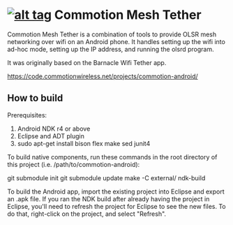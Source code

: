 [![alt tag](http://img.shields.io/badge/maintainer-hawkinswnaf-blue.svg)](https://github.com/hawkinswnaf)
Commotion Mesh Tether
====================

Commotion Mesh Tether is a combination of tools to provide OLSR mesh networking
over wifi on an Android phone.  It handles setting up the wifi into ad-hoc
mode, setting up the IP address, and running the olsrd program.

It was originally based on the Barnacle Wifi Tether app.

https://code.commotionwireless.net/projects/commotion-android/

How to build
------------

Prerequisites:
1) Android NDK r4 or above
2) Eclipse and ADT plugin
3) sudo apt-get install bison flex make sed junit4
 
To build native components, run these commands in the root directory of this
project (i.e. /path/to/commotion-android):

 git submodule init
 git submodule update
 make -C external/
 ndk-build
 
To build the Android app, import the existing project into Eclipse and export 
an .apk file.  If you ran the NDK build after already having the project in
Eclipse, you'll need to refresh the project for Eclipse to see the new files.
To do that, right-click on the project, and select "Refresh".
